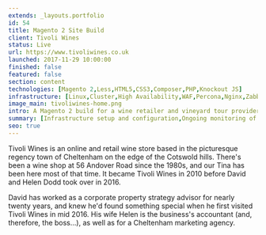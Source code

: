 ```yaml
---
extends: _layouts.portfolio
id: 54
title: Magento 2 Site Build
client: Tivoli Wines
status: Live
url: https://www.tivoliwines.co.uk
launched: 2017-11-29 10:00:00
finished: false
featured: false
section: content
technologies: [Magento 2,Less,HTML5,CSS3,Composer,PHP,Knockout JS]
infrastructure: [Linux,Cluster,High Availability,WAF,Percona,Nginx,Zabbix,Redis,Elasticsearch,Google Cloud]
image_main: tivoliwines-home.png
intro: A Magento 2 build for a wine retailer and vineyard tour provider.
summary: [Infrastructure setup and configuration,Ongoing monitoring of the solution,Support and update planning,Module suggestion to improve sales and user experience,Security service setup and configuration]
seo: true
---
```


Tivoli Wines is an online and retail wine store based in the picturesque regency town of Cheltenham on the edge of the Cotswold hills. There's been a wine shop at 56 Andover Road since the 1980s, and our Tina has been here most of that time. It became Tivoli Wines in 2010 before David and Helen Dodd took over in 2016.

David has worked as a corporate property strategy advisor for nearly twenty years, and knew he'd found something special when he first visited Tivoli Wines in mid 2016. His wife Helen is the business's accountant (and, therefore, the boss...), as well as for a Cheltenham marketing agency. 